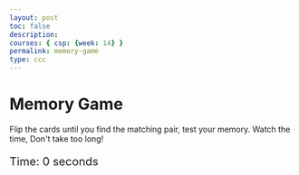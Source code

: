 ```yaml
---
layout: post
toc: false
description:
courses: { csp: {week: 14} }
permalink: memory-game
type: ccc
---
```


<html>
<head>
    <title>Binary Memory Game</title>
    <style>
        .game-board {
            width: 400px;
            height: 400px;
            display: grid;
            grid-template-columns: repeat(4, 1fr);
            grid-gap: 5px;
        }
        .card {
            background-color: blue;
            display: flex;
            align-items: center;
            justify-content: center;
            font-size: 20px;
            cursor: pointer;
        }
        #timer {
            margin: 20px 0;
            font-size: 20px;
        }
    </style>
</head>
<body>
    <h1> Memory Game </h1>
    <p> Flip the cards until you find the matching pair, test your memory. Watch the time, Don't take too long! </p>
    <div id="timer">Time: 0 seconds</div>
    <div id="gameBoard" class="game-board"></div>
    <script>
        document.addEventListener('DOMContentLoaded', () => {
            const gameBoard = document.getElementById('gameBoard');
            const timerDisplay = document.getElementById('timer');
            const binaryNumbers1 = Array.from({ length: 8 }, (_, i) => i.toString(2).padStart(4, '0'));
            const binaryNumbers2 = Array.from({ length: 8 }, (_, i) => (i + 8).toString(2).padStart(4, '0')); // new set of binary numbers
            let cards = [...binaryNumbers1, ...binaryNumbers1];
            let cardsRevealed = new Array(16).fill(false);
            let selectedCards = [];
            let timeElapsed = 0;
            let timer;

            shuffle(cards);

            cards.forEach((number, index) => {
                const card = document.createElement('div');
                card.className = 'card';
                card.setAttribute('data-number', number);
                card.setAttribute('data-index', index);
                card.addEventListener('click', () => revealCard(card, index));
                gameBoard.appendChild(card);
            });

            timer = setInterval(updateTimer, 1000);

            function updateTimer() {
                timeElapsed++;
                timerDisplay.textContent = 'Time: ' + timeElapsed + ' seconds';
            }

            function revealCard(card, index) {
                if (cardsRevealed[index] || selectedCards.includes(index)) return;

                card.style.backgroundColor = 'white';
                card.textContent = index < 8 ? binaryNumbers2[index] : binaryNumbers2[index - 8]; // Display number from the second set on reverse
                selectedCards.push(index);

                if (selectedCards.length === 2) {
                    setTimeout(checkMatch, 500);
                }
            }

            function checkMatch() {
                const [index1, index2] = selectedCards;
                const card1 = gameBoard.children[index1];
                const card2 = gameBoard.children[index2];

                if (card1.getAttribute('data-number') === card2.getAttribute('data-number')) {
                    console.log("Match found!");
                    cardsRevealed[index1] = cardsRevealed[index2] = true;
                } else {
                    console.log("No match.");
                    setTimeout(() => {
                        hideCard(card1);
                        hideCard(card2);
                    }, 1000);
                }

                selectedCards = [];
                if (cardsRevealed.every(val => val)) {
                    clearInterval(timer);
                }
            }

            function hideCard(card) {
                card.style.backgroundColor = 'blue';
                card.textContent = '';
            }

            function shuffle(array) {
                for (let i = array.length - 1; i > 0; i--) {
                    const j = Math.floor(Math.random() * (i + 1));
                    [array[i], array[j]] = [array[j], array[i]];
                }
            }
        });
    </script>
</body>
</html>

